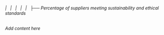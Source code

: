 ###### |   |   |   |   |   ├── Percentage of suppliers meeting sustainability and ethical standards

*Add content here*